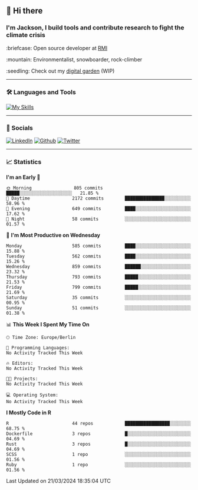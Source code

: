 ## :wave: Hi there
### I'm Jackson, I build tools and contribute research to fight the climate crisis
<p> :briefcase: Open source developer at <a href="https://rmi.org/" alt="RMI">RMI</a></p>
<p> :mountain: Environmentalist, snowboarder, rock-climber</p>
<p> :seedling: Check out my <a href="https://jdhoffa.github.io/" alt="digital garden">digital garden</a> (WIP) </p>

---

### :hammer_and_wrench: Languages and Tools

[![My Skills](https://skillicons.dev/icons?i=r,python,rust,js,html,css,postgresql,neovim,azure,docker,git&perline=6&theme=dark)](https://skillicons.dev)

---

### :iphone: Socials

[![LinkedIn](https://skillicons.dev/icons?i=linkedin&theme=dark)](https://www.linkedin.com/in/jackson-hoffart/) 
[![Github](https://skillicons.dev/icons?i=github&theme=dark)](https://github.com/jdhoffa) 
[![Twitter](https://skillicons.dev/icons?i=twitter&theme=dark)](https://twitter.com/jdhoffart) 

---

### :chart_with_upwards_trend: Statistics

 
<!--START_SECTION:waka-->
**I'm an Early 🐤** 

```text
🌞 Morning                805 commits         █████░░░░░░░░░░░░░░░░░░░░   21.85 % 
🌆 Daytime                2172 commits        ███████████████░░░░░░░░░░   58.96 % 
🌃 Evening                649 commits         ████░░░░░░░░░░░░░░░░░░░░░   17.62 % 
🌙 Night                  58 commits          ░░░░░░░░░░░░░░░░░░░░░░░░░   01.57 % 
```
📅 **I'm Most Productive on Wednesday** 

```text
Monday                   585 commits         ████░░░░░░░░░░░░░░░░░░░░░   15.88 % 
Tuesday                  562 commits         ████░░░░░░░░░░░░░░░░░░░░░   15.26 % 
Wednesday                859 commits         ██████░░░░░░░░░░░░░░░░░░░   23.32 % 
Thursday                 793 commits         █████░░░░░░░░░░░░░░░░░░░░   21.53 % 
Friday                   799 commits         █████░░░░░░░░░░░░░░░░░░░░   21.69 % 
Saturday                 35 commits          ░░░░░░░░░░░░░░░░░░░░░░░░░   00.95 % 
Sunday                   51 commits          ░░░░░░░░░░░░░░░░░░░░░░░░░   01.38 % 
```


📊 **This Week I Spent My Time On** 

```text
🕑︎ Time Zone: Europe/Berlin

💬 Programming Languages: 
No Activity Tracked This Week

🔥 Editors: 
No Activity Tracked This Week

🐱‍💻 Projects: 
No Activity Tracked This Week

💻 Operating System: 
No Activity Tracked This Week
```

**I Mostly Code in R** 

```text
R                        44 repos            █████████████████░░░░░░░░   68.75 % 
Dockerfile               3 repos             █░░░░░░░░░░░░░░░░░░░░░░░░   04.69 % 
Rust                     3 repos             █░░░░░░░░░░░░░░░░░░░░░░░░   04.69 % 
SCSS                     1 repo              ░░░░░░░░░░░░░░░░░░░░░░░░░   01.56 % 
Ruby                     1 repo              ░░░░░░░░░░░░░░░░░░░░░░░░░   01.56 % 
```




 Last Updated on 21/03/2024 18:35:04 UTC
<!--END_SECTION:waka-->
